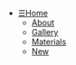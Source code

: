 <link><a href="index.html"></link>
<link><a href="homepageindex.html"></link>
<link><a href="aboutpg.html"></link>
<link><a href="gallerypg"></link>
<link><a href="materialspg"></link>
<link><a href="newpg></link>
<link><a href="styles.css"></link>
<link href="mediaqueries.css" rel="stylesheet" type="text/css" /><link>
<link><a href="mepic.jpg"></link>
<link><a href="fadedyin&yang.png"></link>

<nav>
    <ul>
        <li><a class="main" href="homepageindex.html">&#9776;Home</a>
            <ul class="sub">
                <li><a href="aboutpg.html" >About</a></li>
                <li><a href="gallerypg.html" >Gallery</a></li>
                <li><a href="materialspg.html" >Materials</a></li>
                <li><a href="newpg.html" >New</a></li>
            </ul>
        </li>
    </ul>
</nav>
